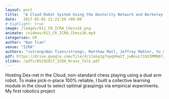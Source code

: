 ```yaml
---
layout: post
title:  "A Cloud Robot System Using the Dexterity Network and Berkeley Robotics and Automation as a Service (Brass)"
date:   2017-05-01 22:21:59 +00:00
# highlight: true
image: /images/011_CR_ICRA_Chess16.png
animate: /videos/011_CR_ICRA_Chess16.mp4
categories: CR
author: "Nan Tian"
venue: "ICRA"
authors: "<strong>Nan Tian</strong>, Matthew Matl, Jeffrey Mahler, Yu Xiang Zhou, Samantha Staszak, Christopher Correa, Steven Zheng, Qiang Li, Robert Zhang, Ken Goldberg"
pdf: https://drive.google.com/file/d/1JxGa2g7npqVHaIT_jwBnuLf19XIMMD07/view
slides: /pdfs/05192017_ICRA_Brass_Talk.pdf
---
```


Hosting Dex-net in the Cloud, non-standard chess playing using a dual arm robot.  To make pick-n-place 100% reliable, I built a collective learning module in the cloud to select optimal graspings via empirical experiments.   <span class="highlight"> My first robotics project</span> 

<blockquote>
  <p>
  </p>
</blockquote>
